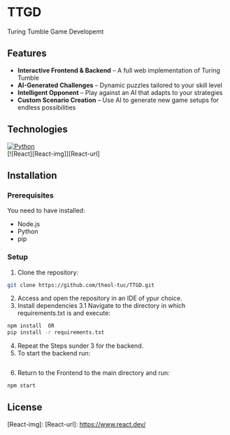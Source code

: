 # TTGD
Turing Tumble Game Developemt

## Features

- **Interactive Frontend & Backend** – A full web implementation of Turing Tumble  
- **AI-Generated Challenges** – Dynamic puzzles tailored to your skill level  
- **Intelligent Opponent** – Play against an AI that adapts to your strategies  
- **Custom Scenario Creation** – Use AI to generate new game setups for endless possibilities

## Technologies

[![Python][Python-img]][Python-url] <br>
[![React][React-img]][React-url] <br>

## Installation

### Prerequisites

You need to have installed:
- Node.js
- Python
- pip

### Setup

1. Clone the repository:
```sh
git clone https://github.com/theol-tuc/TTGD.git
```
2. Access and open the repository in an IDE of ypur choice.
3. Install dependencies
3.1 Navigate to the directory in which requirements.txt is and execute:
```sh
npm install  OR
pip install -r requirements.txt
```
4. Repeat the Steps sunder 3 for the backend.
5. To start the backend run:
```sh

```
6. Return to the Frontend to the main directory and run:
```sh
npm start
```

## License


<!-- MARKDOWN LINKS & IMAGES -->
[Python-img]: https://img.shields.io/badge/python-3670A0?style=for-the-badge&logo=python&logoColor=ffdd54
[Python-url]: https://www.python.org/
[React-img]: 
[React-url]: https://www.react.dev/
